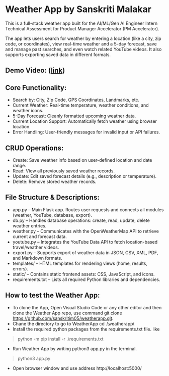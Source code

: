 # Weather App by Sanskriti Malakar

This is a full-stack weather app built for the AI/ML/Gen AI Engineer Intern Technical Assessment for Product Manager Accelerator (PM Accelerator).

The app lets users search for weather by entering a location (like a city, zip code, or coordinates), view real-time weather and a 5-day forecast, save and manage past searches, and even watch related YouTube videos. It also supports exporting saved data in different formats.

## Demo Video: ([link](https://youtu.be/f-WPwlL3Nk0))

## Core Functionality:
* Search by: City, Zip Code, GPS Coordinates, Landmarks, etc.
* Current Weather: Real-time temperature, weather conditions, and weather icons.
* 5-Day Forecast: Cleanly formatted upcoming weather data.
* Current Location Support: Automatically fetch weather using browser location.
* Error Handling: User-friendly messages for invalid input or API failures.

## CRUD Operations:
* Create: Save weather info based on user-defined location and date range.
* Read: View all previously saved weather records.
* Update: Edit saved forecast details (e.g., description or temperature).
* Delete: Remove stored weather records.


## File Structure & Descriptions: 
* app.py – Main Flask app. Routes user requests and connects all modules (weather, YouTube, database, export).
* db.py – Handles database operations: create, read, update, delete weather entries.
* weather.py – Communicates with the OpenWeatherMap API to retrieve current and forecast data.
* youtube.py – Integrates the YouTube Data API to fetch location-based travel/weather videos.
* export.py – Supports export of weather data in JSON, CSV, XML, PDF, and Markdown formats.
* templates/ – HTML templates for rendering views (home, results, errors).
* static/ – Contains static frontend assets: CSS, JavaScript, and icons.
* requirements.txt – Lists all required Python libraries and dependencies.

## How to test the Weather App:
* To clone the App, Open Visual Studio Code or any other editor and then clone the Weather App repo, use command git clone https://github.com/sanskritim05/weatherapp.git.
* Chane the directory to go to WeatherApp
    cd .\weatherapp\
* Install the required python packages from the requirements.txt file. like
> python -m pip install -r .\requirements.txt
* Run Weather App by writing python3 app.py in the terminal.
> python3 app.py
* Open browser window and use address http://localhost:5000/

